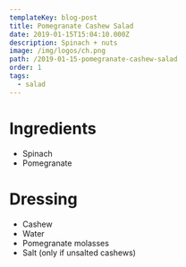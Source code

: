```yaml
---
templateKey: blog-post
title: Pomegranate Cashew Salad
date: 2019-01-15T15:04:10.000Z
description: Spinach + nuts
image: /img/logos/ch.png
path: /2019-01-15-pomegranate-cashew-salad
order: 1
tags:
  - salad
---
```


# Ingredients

- Spinach
- Pomegranate

# Dressing

- Cashew
- Water
- Pomegranate molasses
- Salt (only if unsalted cashews)
